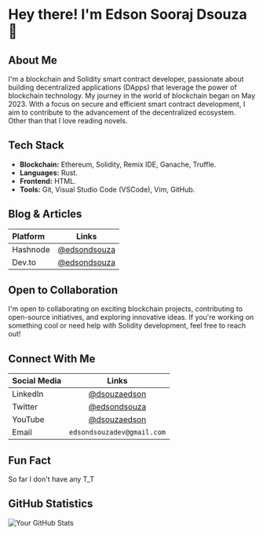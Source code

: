 # Hey there! I'm Edson Sooraj Dsouza 👋

## About Me
I'm a blockchain and Solidity smart contract developer, passionate about building decentralized applications (DApps) that leverage the power of blockchain technology. My journey in the world of blockchain began on May 2023. With a focus on secure and efficient smart contract development, I aim to contribute to the advancement of the decentralized ecosystem. Other than that I love reading novels.

## Tech Stack
- **Blockchain:** Ethereum, Solidity, Remix IDE, Ganache, Truffle.
- **Languages:** Rust.
- **Frontend:** HTML.
- **Tools:** Git, Visual Studio Code (VSCode), Vim, GitHub.

## Blog & Articles
| Platform  | Links |
| :---        |    :----:   |
| Hashnode     | [@edsondsouza](https://edsondsouza.hashnode.dev/)   |
| Dev.to   | [@edsondsouza](https://dev.to/edsondsouza) |

## Open to Collaboration
I'm open to collaborating on exciting blockchain projects, contributing to open-source initiatives, and exploring innovative ideas. If you're working on something cool or need help with Solidity development, feel free to reach out!

## Connect With Me
| Social Media  | Links |
| :---        |    :----:   |
| LinkedIn     | [@dsouzaedson](https://www.linkedin.com/in/dsouzaedson/)   |
| Twitter   | [@edsondsouza](https://twitter.com/edsondsouza) |
| YouTube  | [@dsouzaedson](https://www.youtube.com/channel/UCGuovCpLjXnohiijHn0BXeg) |
| Email  | `edsondsouzadev@gmail.com` |

## Fun Fact
So far I don't have any T_T

## GitHub Statistics
![Your GitHub Stats](https://github-readme-stats.vercel.app/api?username=edsondsouza&show_icons=true&count_private=true&hide=prs&theme=radical)
